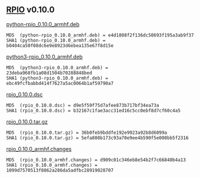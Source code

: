 [RPIO](../../) v0.10.0
-----------

[python-rpio_0.10.0_armhf.deb](python-rpio_0.10.0_armhf.deb)

    MD5  (python-rpio_0.10.0_armhf.deb) = e4d1808f2f136dc50693f195a3ab9f37
    SHA1 (python-rpio_0.10.0_armhf.deb) = b0404ca50f08dc6e9e8923d6ebea135e67f8d15e


[python3-rpio_0.10.0_armhf.deb](python3-rpio_0.10.0_armhf.deb)

    MD5  (python3-rpio_0.10.0_armhf.deb) = 23deba968fb1a08d1504b70288848bed
    SHA1 (python3-rpio_0.10.0_armhf.deb) = ebc49fcfbabbd414f7627a5ac0064b1af59790a7


[rpio_0.10.0.dsc](rpio_0.10.0.dsc)

    MD5  (rpio_0.10.0.dsc) = d9e5f59f75d7afee873b717bf34ea73a
    SHA1 (rpio_0.10.0.dsc) = b32167c1fae3acc31ed16c5cc0ebf8d7cf60c4a5


[rpio_0.10.0.tar.gz](rpio_0.10.0.tar.gz)

    MD5  (rpio_0.10.0.tar.gz) = 36b0feb9bddfe192e9923a92b8d6099a
    SHA1 (rpio_0.10.0.tar.gz) = 5efa808b173c93a70e9ee4b590f5e008bb5f2316


[rpio_0.10.0_armhf.changes](rpio_0.10.0_armhf.changes)

    MD5  (rpio_0.10.0_armhf.changes) = d909c01c346eb8e54b2f7c66840b4a13
    SHA1 (rpio_0.10.0_armhf.changes) = 1099d7570513f8062a286da5adfbc28919028707


